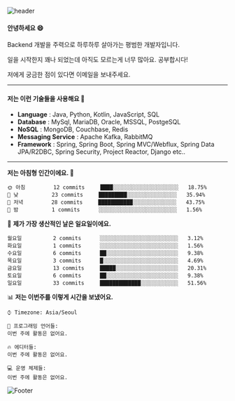 ![header](https://capsule-render.vercel.app/api?type=waving&color=gradient&height=250&section=header&text=Wondeok%20Kang&fontSize=60&animation=fadeIn&fontAlignY=38&desc=a.k.a.%20Wade%2C%20Deogicorgi%20&descAlignY=61&descAlign=66&descSize=25&customColorList=4)



#### 안녕하세요 😄
Backend 개발을 주력으로 하루하루 살아가는 평범한 개발자입니다.

일을 시작한지 꽤나 되었는데 아직도 모르는게 너무 많아요. 공부합시다!

저에게 궁금한 점이 있다면 이메일을 보내주세요. 

---

#### 저는 이런 기술들을 사용해요 💬

- **Language** : Java, Python, Kotlin, JavaScript, SQL
- **Database** : MySql, MariaDB, Oracle, MSSQL, PostgeSQL
- **NoSQL** : MongoDB, Couchbase, Redis
- **Messaging Service** : Apache Kafka, RabbitMQ
- **Framework** : Spring, Spring Boot, Spring MVC/Webflux, Spring Data JPA/R2DBC, Spring Security, Project Reactor, Django etc..

---

<!--
[![Solved.ac Profile](http://mazassumnida.wtf/api/v2/generate_badge?boj=deogicorgi)](https://solved.ac/deogicorgi/)
-->

<!--START_SECTION:waka-->
**저는 아침형 인간이에요. 🐤** 

```text
🌞 아침         12 commits     ████░░░░░░░░░░░░░░░░░░░░░   18.75% 
🌆 낮　         23 commits     █████████░░░░░░░░░░░░░░░░   35.94% 
🌃 저녁         28 commits     ███████████░░░░░░░░░░░░░░   43.75% 
🌙 밤　         1 commits      ░░░░░░░░░░░░░░░░░░░░░░░░░   1.56%

```
📅 **제가 가장 생산적인 날은 일요일이에요.** 

```text
월요일          2 commits      ░░░░░░░░░░░░░░░░░░░░░░░░░   3.12% 
화요일          1 commits      ░░░░░░░░░░░░░░░░░░░░░░░░░   1.56% 
수요일          6 commits      ██░░░░░░░░░░░░░░░░░░░░░░░   9.38% 
목요일          3 commits      █░░░░░░░░░░░░░░░░░░░░░░░░   4.69% 
금요일          13 commits     █████░░░░░░░░░░░░░░░░░░░░   20.31% 
토요일          6 commits      ██░░░░░░░░░░░░░░░░░░░░░░░   9.38% 
일요일          33 commits     █████████████░░░░░░░░░░░░   51.56%

```


📊 **저는 이번주를 이렇게 시간을 보냈어요.** 

```text
⌚︎ Timezone: Asia/Seoul

💬 프로그래밍 언어들: 
이번 주에 활동은 없어요.

🔥 에디터들: 
이번 주에 활동은 없어요.

💻 운영 체제들: 
이번 주에 활동은 없어요.

```


<!--END_SECTION:waka-->

![Footer](https://capsule-render.vercel.app/api?type=waving&color=auto&height=200&section=footer&&customColorList=4)
<!--
**deogicorgi/deogicorgi** is a ✨ _special_ ✨ repository because its `README.md` (this file) appears on your GitHub profile.

Here are some ideas to get you started:

- 🔭 I’m currently working on ...
- 🌱 I’m currently learning ...
- 👯 I’m looking to collaborate on ...
- 🤔 I’m looking for help with ...
- 💬 Ask me about ...
- 📫 How to reach me: ...
- 😄 Pronouns: ...
- ⚡ Fun fact: ...
-->
